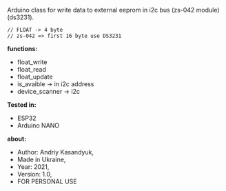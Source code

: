 Arduino class for write data to external eeprom in i2c bus (zs-042 module)(ds3231).
	

	// FLOAT -> 4 byte
	// zs-042 => first 16 byte use DS3231

**functions:**

+ float_write
+ float_read
+ float_update
+ is_avaible           -> in i2c address
+ device_scanner -> i2c

**Tested in:**

+ ESP32
+ Arduino NANO


**about:**
+ Author: Andriy Kasandyuk,
+ Made in Ukraine,
+ Year: 2021,
+ Version: 1.0,
+ FOR PERSONAL USE
